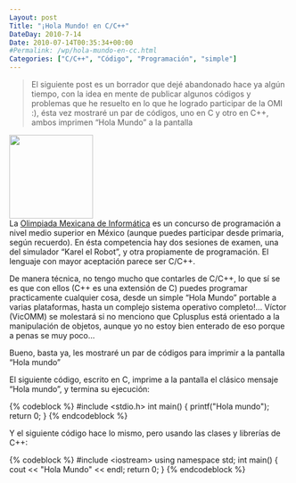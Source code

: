 ```yaml
---
Layout: post
Title: "¡Hola Mundo! en C/C++"
DateDay: 2010-7-14
Date: 2010-07-14T00:35:34+00:00
#Permalink: /wp/hola-mundo-en-cc.html
Categories: ["C/C++", "Código", "Programación", "simple"]
---
```


<blockquote><p>El siguiente post es un borrador que dejé abandonado hace ya algún tiempo, con la idea en mente de publicar algunos códigos y problemas que he resuelto en lo que he logrado participar de la OMI :), ésta vez mostraré un par de códigos, uno en C y otro en C++, ambos imprimen &#8220;Hola Mundo&#8221; a la pantalla</p></blockquote>
<p><a href="http://blog.mautematico.com/wp-content/uploads/2010/07/hola-mundo.jpg"><img class="alignright size-thumbnail wp-image-474" title="hola-mundo" src="http://blog.mautematico.com/wp-content/uploads/2010/07/hola-mundo-150x150.jpg" alt="" width="150" height="150" /></a><br />
La <a title="OMI" href="http://www.olimpiadadeinformatica.org.mx/" target="_blank">Olimpiada Mexicana de Informática</a> es un concurso de programación a nivel medio superior en México (aunque puedes participar desde primaria, según recuerdo). En ésta competencia hay dos sesiones de examen, una del simulador &#8220;Karel el Robot&#8221;, y otra propiamente de programación. El lenguaje con mayor aceptación parece ser C/C++.</p>
<p>De manera técnica, no tengo mucho que contarles de C/C++, lo que sí se es que con ellos (C++ es una extensión de C) puedes programar practicamente cualquier cosa, desde un simple &#8220;Hola Mundo&#8221; portable a varias plataformas, hasta un complejo sistema operativo completo!&#8230; Víctor (VicOMM) se molestará si no menciono que Cplusplus está orientado a la manipulación de objetos, aunque yo no estoy bien enterado de eso porque a penas se muy poco&#8230;</p>
<p>Bueno, basta ya, les mostraré un par de códigos para imprimir a la pantalla &#8220;Hola mundo&#8221;</p>
<p>El siguiente código, escrito en C, imprime a la pantalla el clásico mensaje &#8220;Hola mundo&#8221;, y termina su ejecución:</p>
{% codeblock %}
#include &lt;stdio.h&gt;
int main()
{
        printf(&quot;Hola mundo&quot;);
        return 0;
}
{% endcodeblock %}
<p><span id="more-434"></span>Y el siguiente código hace lo mismo, pero usando las clases y librerías de C++:</p>
{% codeblock %}
#include &lt;iostream&gt;
using namespace std;
int main()
{
    cout &lt;&lt; &quot;Hola Mundo&quot; &lt;&lt; endl;
    return 0;
}
{% endcodeblock %}
